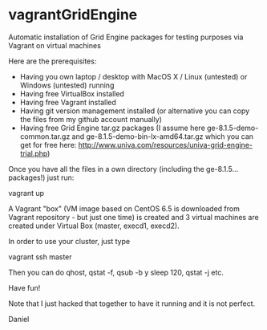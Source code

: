 vagrantGridEngine
=================

Automatic installation of Grid Engine packages for testing purposes via Vagrant on virtual machines

Here are the prerequisites:
- Having you own laptop / desktop with MacOS X / Linux (untested) or Windows (untested) running
- Having free VirtualBox installed
- Having free Vagrant installed
- Having git version management installed (or alternative you can copy the files from my github account manually)
- Having free Grid Engine tar.gz packages (I assume here ge-8.1.5-demo-common.tar.gz and ge-8.1.5-demo-bin-lx-amd64.tar.gz which you can get for free here: http://www.univa.com/resources/univa-grid-engine-trial.php)

Once you have all the files in a own directory (including the ge-8.1.5... packages!)
just run:

vagrant up

A Vagrant "box" (VM image based on CentOS 6.5 is downloaded from Vagrant repository - but just one time)
is created and 3 virtual machines are created under Virtual Box (master, execd1, execd2).

In order to use your cluster, just type

vagrant ssh master

Then you can do qhost, qstat -f, qsub -b y sleep 120, qstat -j <jobid> etc.

Have fun!

Note that I just hacked that together to have it running and it is not perfect.

Daniel
